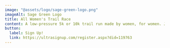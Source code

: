 ```yaml
---
image: "@assets/logo/sage-green-logo.png"
imageAlt: Sage Green Logo
title: All Women's Trail Race
content: A low-pressure 5k or 10k trail run made by women, for women. June of 2026.
button:
  label: Sign Up!
  link: https://ultrasignup.com/register.aspx?did=119763
---
```


